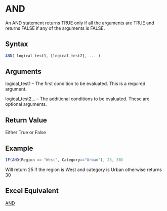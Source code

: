 # AND

An AND statement returns TRUE only if all the arguments are TRUE and returns FALSE if any of the arguments is FALSE.

## Syntax

```javascript
AND( logical_test1, [logical_test2], ... )
```

## Arguments

logical\_test1 – The first condition to be evaluated. This is a required argument.

logical\_test2,.. – The additional conditions to be evaluated. These are optional arguments.

## **Return Value**

Either True or False

## **Example**

```javascript
IF(AND(Region == "West", Category=="Urban"), 25, 30)
```

Will return 25 if the region is West and category is Urban otherwise returns 30

## **Excel Equivalent**

[AND](https://support.microsoft.com/en-us/office/and-function-5f19b2e8-e1df-4408-897a-ce285a19e9d9)
